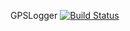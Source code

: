 GPSLogger [![Build Status](https://travis-ci.org/duvu/gpshandle-android.svg?branch=master)](https://travis-ci.org/duvu/gpshandle-android)